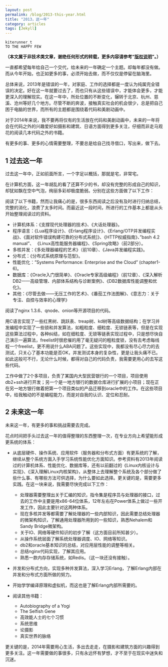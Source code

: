 ```yaml
---
layout: post
permalink: /blog/2013-this-year.html
title: "2013，这一年"
category: articles
tags: [Jekyll]
---
```


    kiterunner_t
    TO THE HAPPY FEW

**（本文属于非技术类文章，谢绝任何形式的转载，更多内容请参考“[版权说明][1]”。）**

一直都希望每年给自己一个交代，给未来的一年确定一个主题。却每年都没有做。而从今年开始，也正如更多的事，必须开始去做，而不仅仅是停留在脑海里。

总体来说，2013年是错误的一年，对家庭、工作的选择都是一度认为纯属完全错误的决定。好在这一年就要过去了，而也只有从这些错误中，才能体会更多，才能更深入的理解现实。在这一年中，所处位置的不断变化，辗转于北京、杭州、慈溪、沧州等好几个地方。尽管不断的奔波，接触真实社会的机会很少，总是把自己困于电脑的世界，而所有的主题都是围绕着代码和美剧动画中。

对于2014年来说，我不要再将仅有的生活放在代码和美剧动画中，未来的一年将会在代码之外的兴趣爱好如摄影和建筑、日语方面得到更多关注，仔细而非走马观花的阅读几本代码之外的书籍。

有更多的事、更多的心情需要整理，不要总是给自己找寻借口，写出来，做下去。

## 1 过去这一年
过去这一年中，正如前面所言，一个字足以概括，那就是宅，非常宅。

在计算机方面，这一年胡乱的看了还算不少的书，却没有完整的形成自己的知识，却犹如飘在空中气泡，绚丽多彩却极度脆弱。分别在这些方面做了以下工作：

阅读了以下书籍，然而让我痛心的是，很多东西阅读之后没有及时进行归纳总结，完整的消化，浪费了太多时间。而最近这一段时间，所进行的工作基本上都是从头开始整理阅读过的资料。

* 计算机体系：《支撑现代处理器的技术》、《大话处理器》。
* 程序语言：《Lua程序设计》、《Erlang程序设计》、《Erlang/OTP并发编程实战》、《面对软件错误构建可靠的分布式系统]》、《HTTP权威指南》、”bash 4.2 manual”、 《Linux高性能服务器编程》、《Spring攻略》（前2部分）。
* 多核并发：《多处理器编程的艺术》（前10章）、《Java并发编程实践》。
* 分布式：《分布式系统原理与范型》。
* 性能优化：”Systems Performance: Enterprise and the Cloud” (chapter1-6)。
* 数据库：《Oracle入门很简单》、《Oracle专家高级编程》（前12章）、《深入解析DB2——高级管理、内部体系结构与诊断案例》、《DB2数据库性能调整和优化》。
* 其他：《尽管去做——无压工作的艺术》、《番茄工作法图解》、《意志力：关于专注、自控与效率的心理学》

阅读了nginx 1.3.6、qnode、onion等开源项目的代码。

用C语言实现了一些红黑树、跳跃表、treap树、kd树等高级数据结构；在学习并发编程中实现了一些锁和并发算法，如粗粒度、细粒度、无锁链表等，但是在实现这些算法过程中，各种纠结，如在细粒度、无锁等链表实现过程中，只是想尽快自己演示一遍算法，freelist时很悲催的用了毫无疑问的粗粒度锁，没有去考虑每线程一个freelist，更不用说什么ABA问题了。这些实现中，我都没有尽心尽力的去测试，只关心了基本功能是否OK，并发测试本身的复杂性，更是让我头痛不已。如此这般可不行，无论什么时候，都得对自己的代码负责，我需要更用心的去写这些代码。

工作中做了2个多项目，负责了某国内大型民营银行的一个项目，项目使用db2+ssh进行开发；另一个是一地方银行的数据仓库进行扩展的小项目；现在正在另一地方银行做着把第一个项目类似的产品迁移到oracle中的工作。在这些项目中，给我触动的不是编程能力，而是对自我的认识、定位和忍耐。

## 2 未来这一年
未来这一年，有更多的事和挑战需要去完成。

花点时间把手头过去这一年的值得整理的东西整理一次，在专业方向上希望能形成更系统的体系：

* 从底层硬件、操作系统、应用软件（服务器和分布式方面）有更系统的了解，继续从整个系统方面入手学习系统性能优化方面知识。参考资料有2013年阅读过的计算机体系、性能优化、数据库等，还有以前翻过的《Linux内核设计与实现》、《深入理解Linux内核架构》，从整体上去理解整个系统及各个部分做了些什么事、有哪些方法可供选择，为什么要如此选择。更关键的是，需要更多实践。在这一块来说，我需要尽快完成以下工作：

    * 处理器需要整理出关于汇编的知识，指令集是程序员与处理器的接口，过去的工作中主要是用x86-64位体系，12年左右在Power体系上做过一些开发工作，因此主要针对这两种体系。
    * 现在多核并发等都需要了解处理器的一些内部知识，因此需要总结处理器的微架构知识，了解通用处理器所用到的一些知识，熟悉Nehalem和Sandy Bridge微架构。
    * 关于IO、网络等硬件知识的初步了解（这方面目前所知甚少）。
    * 从操作系统层面了解系统处理器调度、IO、网络等知识。
    * db2和oracle基本知识的总结，对应用层性能的调整等相关。
    * 总结nginx代码实现，了解其应用。
    * 熟悉一款内存存储系统，如Redis。（这一块还没有接触）。

* 并发和分布式方向，实现多种并发算法，深入学习Erlang，了解Erlang内部在并发和分布式方面所做的努力。
* 开始学学编译原理和虚拟机，而这也是了解Erlang内部所需要的。
* 阅读其他书籍：

    * Autobiography of a Yogi
    * The Selfish Gene
    * 高效能人士的七个习惯
    * 系统思维
    * 论摄影
    * 真实世界的脉络

更关键的是，2014年需要用心生活，多出去走走，在摄影和建筑方面的兴趣得到更多关注。这一年需要做的事很多，只有永远怀有梦想，才不至于在现实中迷失和沉迷。

[1]: http://kiterunner.com.cn/blog/copyright.html
